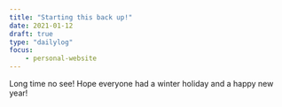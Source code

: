 ```yaml
---
title: "Starting this back up!"
date: 2021-01-12
draft: true
type: "dailylog"
focus:
    - personal-website
---
```


Long time no see! Hope everyone had a winter holiday and a happy new year!